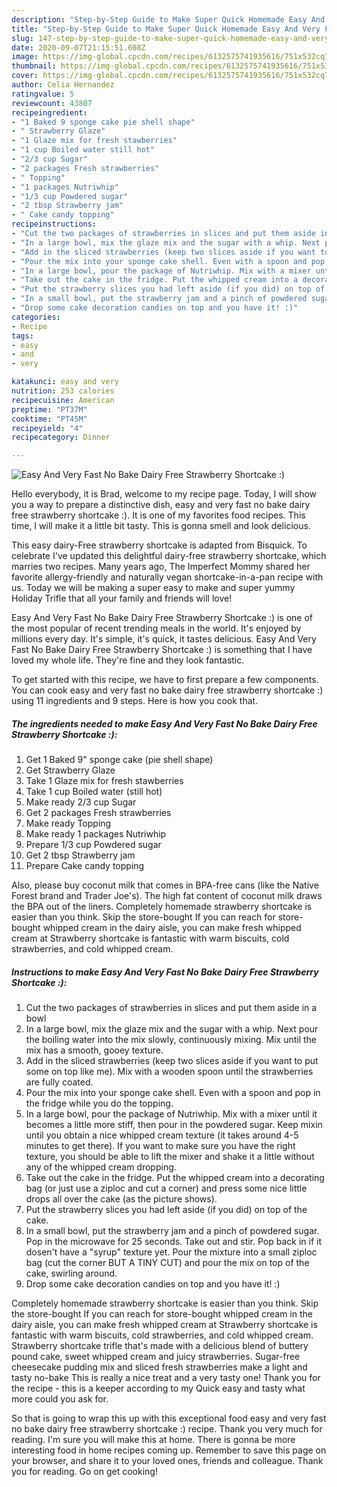 ```yaml
---
description: "Step-by-Step Guide to Make Super Quick Homemade Easy And Very Fast No Bake Dairy Free Strawberry Shortcake :)"
title: "Step-by-Step Guide to Make Super Quick Homemade Easy And Very Fast No Bake Dairy Free Strawberry Shortcake :)"
slug: 147-step-by-step-guide-to-make-super-quick-homemade-easy-and-very-fast-no-bake-dairy-free-strawberry-shortcake
date: 2020-09-07T21:15:51.608Z
image: https://img-global.cpcdn.com/recipes/6132575741935616/751x532cq70/easy-and-very-fast-no-bake-dairy-free-strawberry-shortcake-recipe-main-photo.jpg
thumbnail: https://img-global.cpcdn.com/recipes/6132575741935616/751x532cq70/easy-and-very-fast-no-bake-dairy-free-strawberry-shortcake-recipe-main-photo.jpg
cover: https://img-global.cpcdn.com/recipes/6132575741935616/751x532cq70/easy-and-very-fast-no-bake-dairy-free-strawberry-shortcake-recipe-main-photo.jpg
author: Celia Hernandez
ratingvalue: 5
reviewcount: 43807
recipeingredient:
- "1 Baked 9 sponge cake pie shell shape"
- " Strawberry Glaze"
- "1 Glaze mix for fresh stawberries"
- "1 cup Boiled water still hot"
- "2/3 cup Sugar"
- "2 packages Fresh strawberries"
- " Topping"
- "1 packages Nutriwhip"
- "1/3 cup Powdered sugar"
- "2 tbsp Strawberry jam"
- " Cake candy topping"
recipeinstructions:
- "Cut the two packages of strawberries in slices and put them aside in a bowl"
- "In a large bowl, mix the glaze mix and the sugar with a whip. Next pour the boiling water into the mix slowly, continuously mixing. Mix until the mix has a smooth, gooey texture."
- "Add in the sliced strawberries (keep two slices aside if you want to put some on top like me). Mix with a wooden spoon until the strawberries are fully coated."
- "Pour the mix into your sponge cake shell. Even with a spoon and pop in the fridge while you do the topping."
- "In a large bowl, pour the package of Nutriwhip. Mix with a mixer until it becomes a little more stiff, then pour in the powdered sugar. Keep mixin until you obtain a nice whipped cream texture (it takes around 4-5 minutes to get there). If you want to make sure you have the right texture, you should be able to lift the mixer and shake it a little without any of the whipped cream dropping."
- "Take out the cake in the fridge. Put the whipped cream into a decorating bag (or just use a ziploc and cut a corner) and press some nice little drops all over the cake (as the picture shows)."
- "Put the strawberry slices you had left aside (if you did) on top of the cake."
- "In a small bowl, put the strawberry jam and a pinch of powdered sugar. Pop in the microwave for 25 seconds. Take out and stir. Pop back in if it dosen&#39;t have a &#34;syrup&#34; texture yet. Pour the mixture into a small ziploc bag (cut the corner BUT A TINY CUT) and pour the mix on top of the cake, swirling around."
- "Drop some cake decoration candies on top and you have it! :)"
categories:
- Recipe
tags:
- easy
- and
- very

katakunci: easy and very 
nutrition: 253 calories
recipecuisine: American
preptime: "PT37M"
cooktime: "PT45M"
recipeyield: "4"
recipecategory: Dinner

---
```



![Easy And Very Fast No Bake Dairy Free Strawberry Shortcake :)](https://img-global.cpcdn.com/recipes/6132575741935616/751x532cq70/easy-and-very-fast-no-bake-dairy-free-strawberry-shortcake-recipe-main-photo.jpg)

Hello everybody, it is Brad, welcome to my recipe page. Today, I will show you a way to prepare a distinctive dish, easy and very fast no bake dairy free strawberry shortcake :). It is one of my favorites food recipes. This time, I will make it a little bit tasty. This is gonna smell and look delicious.

This easy dairy-Free strawberry shortcake is adapted from Bisquick. To celebrate I&#39;ve updated this delightful dairy-free strawberry shortcake, which marries two recipes. Many years ago, The Imperfect Mommy shared her favorite allergy-friendly and naturally vegan shortcake-in-a-pan recipe with us. Today we will be making a super easy to make and super yummy Holiday Trifle that all your family and friends will love!

Easy And Very Fast No Bake Dairy Free Strawberry Shortcake :) is one of the most popular of recent trending meals in the world. It's enjoyed by millions every day. It's simple, it's quick, it tastes delicious. Easy And Very Fast No Bake Dairy Free Strawberry Shortcake :) is something that I have loved my whole life. They're fine and they look fantastic.


To get started with this recipe, we have to first prepare a few components. You can cook easy and very fast no bake dairy free strawberry shortcake :) using 11 ingredients and 9 steps. Here is how you cook that.

<!--inarticleads1-->

##### The ingredients needed to make Easy And Very Fast No Bake Dairy Free Strawberry Shortcake :):

1. Get 1 Baked 9&#34; sponge cake (pie shell shape)
1. Get  Strawberry Glaze
1. Take 1 Glaze mix for fresh stawberries
1. Take 1 cup Boiled water (still hot)
1. Make ready 2/3 cup Sugar
1. Get 2 packages Fresh strawberries
1. Make ready  Topping
1. Make ready 1 packages Nutriwhip
1. Prepare 1/3 cup Powdered sugar
1. Get 2 tbsp Strawberry jam
1. Prepare  Cake candy topping


Also, please buy coconut milk that comes in BPA-free cans (like the Native Forest brand and Trader Joe&#39;s). The high fat content of coconut milk draws the BPA out of the liners. Completely homemade strawberry shortcake is easier than you think. Skip the store-bought If you can reach for store-bought whipped cream in the dairy aisle, you can make fresh whipped cream at Strawberry shortcake is fantastic with warm biscuits, cold strawberries, and cold whipped cream. 

<!--inarticleads2-->

##### Instructions to make Easy And Very Fast No Bake Dairy Free Strawberry Shortcake :):

1. Cut the two packages of strawberries in slices and put them aside in a bowl
1. In a large bowl, mix the glaze mix and the sugar with a whip. Next pour the boiling water into the mix slowly, continuously mixing. Mix until the mix has a smooth, gooey texture.
1. Add in the sliced strawberries (keep two slices aside if you want to put some on top like me). Mix with a wooden spoon until the strawberries are fully coated.
1. Pour the mix into your sponge cake shell. Even with a spoon and pop in the fridge while you do the topping.
1. In a large bowl, pour the package of Nutriwhip. Mix with a mixer until it becomes a little more stiff, then pour in the powdered sugar. Keep mixin until you obtain a nice whipped cream texture (it takes around 4-5 minutes to get there). If you want to make sure you have the right texture, you should be able to lift the mixer and shake it a little without any of the whipped cream dropping.
1. Take out the cake in the fridge. Put the whipped cream into a decorating bag (or just use a ziploc and cut a corner) and press some nice little drops all over the cake (as the picture shows).
1. Put the strawberry slices you had left aside (if you did) on top of the cake.
1. In a small bowl, put the strawberry jam and a pinch of powdered sugar. Pop in the microwave for 25 seconds. Take out and stir. Pop back in if it dosen&#39;t have a &#34;syrup&#34; texture yet. Pour the mixture into a small ziploc bag (cut the corner BUT A TINY CUT) and pour the mix on top of the cake, swirling around.
1. Drop some cake decoration candies on top and you have it! :)


Completely homemade strawberry shortcake is easier than you think. Skip the store-bought If you can reach for store-bought whipped cream in the dairy aisle, you can make fresh whipped cream at Strawberry shortcake is fantastic with warm biscuits, cold strawberries, and cold whipped cream. Strawberry shortcake trifle that&#39;s made with a delicious blend of buttery pound cake, sweet whipped cream and juicy strawberries. Sugar-free cheesecake pudding mix and sliced fresh strawberries make a light and tasty no-bake This is really a nice treat and a very tasty one! Thank you for the recipe - this is a keeper according to my Quick easy and tasty what more could you ask for. 

So that is going to wrap this up with this exceptional food easy and very fast no bake dairy free strawberry shortcake :) recipe. Thank you very much for reading. I'm sure you will make this at home. There is gonna be more interesting food in home recipes coming up. Remember to save this page on your browser, and share it to your loved ones, friends and colleague. Thank you for reading. Go on get cooking!
